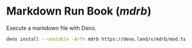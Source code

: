 # Markdown Run Book (_mdrb_)

Execute a markdown file with Deno.

```sh
deno install --unstable -Arfn mdrb https://deno.land/x/mdrb/mod.ts
```
